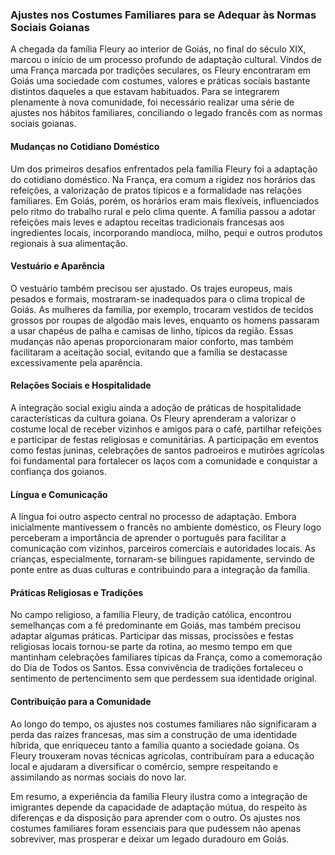 ### Ajustes nos Costumes Familiares para se Adequar às Normas Sociais Goianas

A chegada da família Fleury ao interior de Goiás, no final do século XIX, marcou o início de um processo profundo de adaptação cultural. Vindos de uma França marcada por tradições seculares, os Fleury encontraram em Goiás uma sociedade com costumes, valores e práticas sociais bastante distintos daqueles a que estavam habituados. Para se integrarem plenamente à nova comunidade, foi necessário realizar uma série de ajustes nos hábitos familiares, conciliando o legado francês com as normas sociais goianas.

#### Mudanças no Cotidiano Doméstico

Um dos primeiros desafios enfrentados pela família Fleury foi a adaptação do cotidiano doméstico. Na França, era comum a rigidez nos horários das refeições, a valorização de pratos típicos e a formalidade nas relações familiares. Em Goiás, porém, os horários eram mais flexíveis, influenciados pelo ritmo do trabalho rural e pelo clima quente. A família passou a adotar refeições mais leves e adaptou receitas tradicionais francesas aos ingredientes locais, incorporando mandioca, milho, pequi e outros produtos regionais à sua alimentação.

#### Vestuário e Aparência

O vestuário também precisou ser ajustado. Os trajes europeus, mais pesados e formais, mostraram-se inadequados para o clima tropical de Goiás. As mulheres da família, por exemplo, trocaram vestidos de tecidos grossos por roupas de algodão mais leves, enquanto os homens passaram a usar chapéus de palha e camisas de linho, típicos da região. Essas mudanças não apenas proporcionaram maior conforto, mas também facilitaram a aceitação social, evitando que a família se destacasse excessivamente pela aparência.

#### Relações Sociais e Hospitalidade

A integração social exigiu ainda a adoção de práticas de hospitalidade características da cultura goiana. Os Fleury aprenderam a valorizar o costume local de receber vizinhos e amigos para o café, partilhar refeições e participar de festas religiosas e comunitárias. A participação em eventos como festas juninas, celebrações de santos padroeiros e mutirões agrícolas foi fundamental para fortalecer os laços com a comunidade e conquistar a confiança dos goianos.

#### Língua e Comunicação

A língua foi outro aspecto central no processo de adaptação. Embora inicialmente mantivessem o francês no ambiente doméstico, os Fleury logo perceberam a importância de aprender o português para facilitar a comunicação com vizinhos, parceiros comerciais e autoridades locais. As crianças, especialmente, tornaram-se bilíngues rapidamente, servindo de ponte entre as duas culturas e contribuindo para a integração da família.

#### Práticas Religiosas e Tradições

No campo religioso, a família Fleury, de tradição católica, encontrou semelhanças com a fé predominante em Goiás, mas também precisou adaptar algumas práticas. Participar das missas, procissões e festas religiosas locais tornou-se parte da rotina, ao mesmo tempo em que mantinham celebrações familiares típicas da França, como a comemoração do Dia de Todos os Santos. Essa convivência de tradições fortaleceu o sentimento de pertencimento sem que perdessem sua identidade original.

#### Contribuição para a Comunidade

Ao longo do tempo, os ajustes nos costumes familiares não significaram a perda das raízes francesas, mas sim a construção de uma identidade híbrida, que enriqueceu tanto a família quanto a sociedade goiana. Os Fleury trouxeram novas técnicas agrícolas, contribuíram para a educação local e ajudaram a diversificar o comércio, sempre respeitando e assimilando as normas sociais do novo lar.

Em resumo, a experiência da família Fleury ilustra como a integração de imigrantes depende da capacidade de adaptação mútua, do respeito às diferenças e da disposição para aprender com o outro. Os ajustes nos costumes familiares foram essenciais para que pudessem não apenas sobreviver, mas prosperar e deixar um legado duradouro em Goiás.